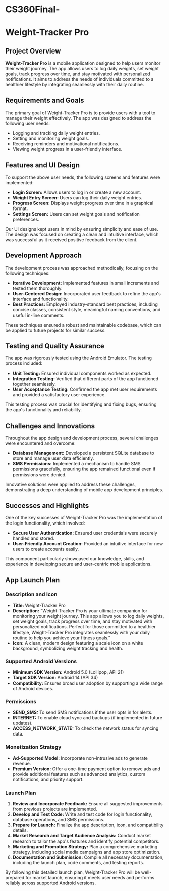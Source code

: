 # CS360Final-


# Weight-Tracker Pro

## Project Overview

**Weight-Tracker Pro** is a mobile application designed to help users monitor their weight journey. The app allows users to log daily weights, set weight goals, track progress over time, and stay motivated with personalized notifications. It aims to address the needs of individuals committed to a healthier lifestyle by integrating seamlessly with their daily routine.

## Requirements and Goals

The primary goal of Weight-Tracker Pro is to provide users with a tool to manage their weight effectively. The app was designed to address the following user needs:
- Logging and tracking daily weight entries.
- Setting and monitoring weight goals.
- Receiving reminders and motivational notifications.
- Viewing weight progress in a user-friendly interface.

## Features and UI Design

To support the above user needs, the following screens and features were implemented:
- **Login Screen:** Allows users to log in or create a new account.
- **Weight Entry Screen:** Users can log their daily weight entries.
- **Progress Screen:** Displays weight progress over time in a graphical format.
- **Settings Screen:** Users can set weight goals and notification preferences.

Our UI designs kept users in mind by ensuring simplicity and ease of use. The design was focused on creating a clean and intuitive interface, which was successful as it received positive feedback from the client.

## Development Approach

The development process was approached methodically, focusing on the following techniques:
- **Iterative Development:** Implemented features in small increments and tested them thoroughly.
- **User-Centered Design:** Incorporated user feedback to refine the app's interface and functionality.
- **Best Practices:** Employed industry-standard best practices, including concise classes, consistent style, meaningful naming conventions, and useful in-line comments.

These techniques ensured a robust and maintainable codebase, which can be applied to future projects for similar success.

## Testing and Quality Assurance

The app was rigorously tested using the Android Emulator. The testing process included:
- **Unit Testing:** Ensured individual components worked as expected.
- **Integration Testing:** Verified that different parts of the app functioned together seamlessly.
- **User Acceptance Testing:** Confirmed the app met user requirements and provided a satisfactory user experience.

This testing process was crucial for identifying and fixing bugs, ensuring the app's functionality and reliability.

## Challenges and Innovations

Throughout the app design and development process, several challenges were encountered and overcome:
- **Database Management:** Developed a persistent SQLite database to store and manage user data efficiently.
- **SMS Permissions:** Implemented a mechanism to handle SMS permissions gracefully, ensuring the app remained functional even if permissions were denied.

Innovative solutions were applied to address these challenges, demonstrating a deep understanding of mobile app development principles.

## Successes and Highlights

One of the key successes of Weight-Tracker Pro was the implementation of the login functionality, which involved:
- **Secure User Authentication:** Ensured user credentials were securely handled and stored.
- **User-Friendly Account Creation:** Provided an intuitive interface for new users to create accounts easily.

This component particularly showcased our knowledge, skills, and experience in developing secure and user-centric mobile applications.

## App Launch Plan

### Description and Icon

- **Title:** Weight-Tracker Pro
- **Description:** "Weight-Tracker Pro is your ultimate companion for monitoring your weight journey. This app allows you to log daily weights, set weight goals, track progress over time, and stay motivated with personalized notifications. Perfect for those committed to a healthier lifestyle, Weight-Tracker Pro integrates seamlessly with your daily routine to help you achieve your fitness goals."
- **Icon:** A clean, modern design featuring a scale icon on a white background, symbolizing weight tracking and health.

### Supported Android Versions

- **Minimum SDK Version:** Android 5.0 (Lollipop, API 21)
- **Target SDK Version:** Android 14 (API 34)
- **Compatibility:** Ensures broad user adoption by supporting a wide range of Android devices.

### Permissions

- **SEND_SMS:** To send SMS notifications if the user opts in for alerts.
- **INTERNET:** To enable cloud sync and backups (if implemented in future updates).
- **ACCESS_NETWORK_STATE:** To check the network status for syncing data.

### Monetization Strategy

- **Ad-Supported Model:** Incorporate non-intrusive ads to generate revenue.
- **Premium Version:** Offer a one-time payment option to remove ads and provide additional features such as advanced analytics, custom notifications, and priority support.

### Launch Plan

1. **Review and Incorporate Feedback:** Ensure all suggested improvements from previous projects are implemented.
2. **Develop and Test Code:** Write and test code for login functionality, database operations, and SMS permissions.
3. **Prepare for Launch:** Finalize the app description, icon, and compatibility details.
4. **Market Research and Target Audience Analysis:** Conduct market research to tailor the app's features and identify potential competitors.
5. **Marketing and Promotion Strategy:** Plan a comprehensive marketing strategy, including social media campaigns and app store optimization.
6. **Documentation and Submission:** Compile all necessary documentation, including the launch plan, code comments, and testing reports.

By following this detailed launch plan, Weight-Tracker Pro will be well-prepared for market launch, ensuring it meets user needs and performs reliably across supported Android versions.
